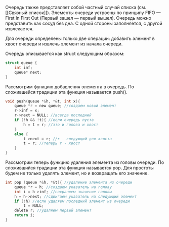 Очередь также представляет собой частный случай списка (см. [[Связный список]]). Элементы очереди устроены по принципу FIFO — First In First Out (Первый зашел — первый вышел). Очередь можно представить как сосуд без дна. С одной стороны заполняется, с другой извлекается. 

Для очереди определены только две операции: добавить элемент в хвост очереди и извлечь элемент из начала очереди. 

Очередь описывается как struct следующим образом: 

```C
struct queue {
	int inf;
	queue* next;
}
```

Рассмотрим функцию добавления элемента в очередь. По сложившейся традиции эта функция называется push(). 

```C
void push(queue *&h, *&t, int x){
	queue *r = new queue; //создаем новый элемент
	r->inf = x;
	r->next = NULL; //всегда последний
	if (!h && !t){ //если очередь пуста
		h = t = r; //это и голова и хвост
	}
	else {
		t->next = r; //r - следующий для хвоста
		t = r; //теперь r - хвост
	}
}
```

Рассмотрим теперь функцию удаления элемента из головы очереди. По сложившийся традиции эта функция называется pop. Для простоты будем не только удалять элемент, но и возвращать его значение.

```C
int pop (queue *&h, *&t){ //удаление элемента из очереди
	queue *r = h; //создаем указатель на голову
	int i = h->inf; //сохраняем значение головы
	h = h->next; //сдвигаем указатель на следующий элемент
	if (!h) //если удаляем последний элемент из очереди
		t = NULL;
	delete r; //удаляем первый элемент
	return i;
}
```